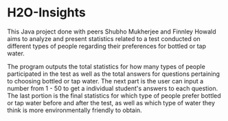 # H2O-Insights
This Java project done with peers Shubho Mukherjee and Finnley Howald aims to analyze and present statistics related to a test conducted on different types of people regarding their preferences for bottled or tap water.

The program outputs the total statistics for how many types of people participated in the test as well as the total answers for questions pertaining to choosing bottled or tap water. The next part is the user can input a number from 1 - 50 to get a individual student's answers to each question. The last portion is the final statistics for which type of people prefer bottled or tap water before and after the test, as well as which type of water they think is more environmentally friendly to obtain. 
